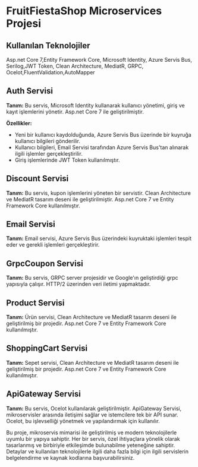# FruitFiestaShop Microservices Projesi

## Kullanılan Teknolojiler

Asp.net Core 7,Entity Framework Core, Microsoft Identity, Azure Servis Bus, Serilog,JWT Token, Clean Architecture, MediatR, GRPC, Ocelot,FluentValidation,AutoMapper

## Auth Servisi

**Tanım:** Bu servis, Microsoft Identity kullanarak kullanıcı yönetimi, giriş ve kayıt işlemlerini yönetir. Asp.net Core 7 ile geliştirilmiştir.

**Özellikler:**
- Yeni bir kullanıcı kaydolduğunda, Azure Servis Bus üzerinde bir kuyruğa kullanıcı bilgileri gönderilir.
- Kullanıcı bilgileri, Email Servisi tarafından Azure Servis Bus'tan alınarak ilgili işlemler gerçekleştirilir.
- Giriş işlemlerinde JWT Token kullanılmıştır.

## Discount Servisi

**Tanım:** Bu servis, kupon işlemlerini yöneten bir servistir. Clean Architecture ve MediatR tasarım deseni ile geliştirilmiştir. Asp.net Core 7 ve Entity Framework Core kullanılmıştır.

## Email Servisi

**Tanım:** Email servisi, Azure Servis Bus üzerindeki kuyruktaki işlemleri tespit eder ve gerekli işlemleri gerçekleştirir.

## GrpcCoupon Servisi

**Tanım:** Bu servis, GRPC server projesidir ve Google'ın geliştirdiği grpc yapısıyla çalışır. HTTP/2 üzerinden veri iletimi yapmaktadır.

## Product Servisi

**Tanım:** Ürün servisi, Clean Architecture ve MediatR tasarım deseni ile geliştirilmiş bir projedir. Asp.net Core 7 ve Entity Framework Core kullanılmıştır.

## ShoppingCart Servisi

**Tanım:** Sepet servisi, Clean Architecture ve MediatR tasarım deseni ile geliştirilmiş bir projedir. Asp.net Core 7 ve Entity Framework Core kullanılmıştır.

## ApiGateway Servisi

**Tanım:** Bu servis, Ocelot kullanılarak geliştirilmiştir. ApiGateway Servisi, mikroservisler arasında iletişimi sağlar ve istemcilere tek bir API sunar. Ocelot, bu işlevselliği yönetmek ve yapılandırmak için kullanılır.

Bu proje, mikroservis mimarisi ile geliştirilmiş ve modern teknolojilerle uyumlu bir yapıya sahiptir. Her bir servis, özel ihtiyaçlara yönelik olarak tasarlanmış ve birbiriyle etkileşimde bulunabilme yeteneğine sahiptir. Detaylar ve kullanılan teknolojilerle ilgili daha fazla bilgi için ilgili servislerin belgelendirme ve kaynak kodlarına başvurabilirsiniz.
